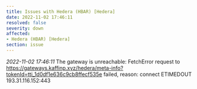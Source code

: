 ```yaml
---
title: Issues with Hedera (HBAR) [Hedera]
date: 2022-11-02 17:46:11
resolved: false
severity: down
affected:
- Hedera (HBAR) [Hedera]
section: issue
---
```


*2022-11-02 17:46:11* The gateway is unreachable: FetchError request to https://gateways.kaffinp.xyz/hedera/meta-info?tokenId=tti_1d0df1e636c9cb8ffecf535e failed, reason: connect ETIMEDOUT 193.31.116.152:443